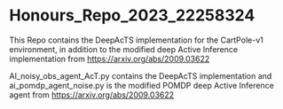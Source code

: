 # Honours_Repo_2023_22258324

This Repo contains the DeepAcTS implementation for the CartPole-v1 environment, in addition to the modified deep Active Inference implementation from https://arxiv.org/abs/2009.03622 

AI_noisy_obs_agent_AcT.py contains the DeepAcTS implementation and ai_pomdp_agent_noise.py is the modified POMDP deep Active Inference agent from https://arxiv.org/abs/2009.03622 
